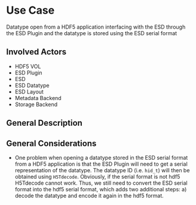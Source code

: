 # Use Case
Datatype open from a HDF5 application interfacing with the ESD through the ESD Plugin and the datatype is stored using the ESD serial format

## Involved Actors
* HDF5 VOL
* ESD Plugin
* ESD
* ESD Datatype
* ESD Layout
* Metadata Backend
* Storage Backend

## General Description

## General Considerations
* One problem when opening a datatype stored in the ESD serial format from a HDF5 application is that the ESD Plugin will need to get a serial representation of the datatype. The datatype ID (i.e. `hid_t`) will then be obtained using `H5Tdecode`. Obviously, if the serial format is not hdf5 H5Tdecode cannot work. Thus, we still need to convert the ESD serial format into the hdf5 serial format, which adds two additional steps: a) decode the datatype and encode it again in the hdf5 format.

